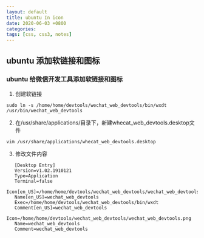 ```yaml
---
layout: default
title: ubuntu In icon
date: 2020-06-03 +0800
categories: 
tags: [css, css3, notes]
---
```


## ubuntu 添加软链接和图标
### ubuntu 给微信开发工具添加软链接和图标

1. 创建软链接

```shell
sudo ln -s /home/home/devtools/wechat_web_devtools/bin/wxdt /usr/bin/wechat_web_devtools

```

2. 在/usr/share/applications/目录下，新建whecat_web_devtools.desktop文件

```shell
vim /usr/share/applications/whecat_web_devtools.desktop
```

3. 修改文件内容
```shell
   [Desktop Entry]
   Version=v1.02.1910121
   Type=Application
   Terminal=false
   Icon[en_US]=/home/home/devtools/wechat_web_devtools/wechat_web_devtools.png
   Name[en_US]=wechat_web_devtools
   Exec=/home/home/devtools/wechat_web_devtools/bin/wxdt
   Comment[en_US]=wechat_web_devtools
   Icon=/home/home/devtools/wechat_web_devtools/wechat_web_devtools.png
   Name=wechat_web_devtools
   Comment=wechat_web_devtools

```